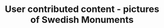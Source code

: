 ﻿---
layout: data-item
category: data
permalink: data/user-contributed-content-pictures-of-swedish-monuments
title: User contributed content - pictures of Swedish Monuments
provider: Wikimedia Sweden
description: A small collection of colour photographs of Swedish architectural or natural monuments, as submitted by users to Wikimedia Sweden for their Wiki Loves Monuments project.
contact: info@wikimedia.se
portal: "http://europeana.eu/portal/search.html?query=europeana_collectionName%3A2058702*&rows=24" 
console: "http://labs.europeana.eu/api/console/?function=search&query=europeana_collectionName%3A2058702*&rows=24"
providerurl: "https://meta.wikimedia.org/wiki/Wikimedia_Sverige"
imageurl: 
  - "/img/datasets/2058702_Sweden.jpg"
tags:
- Architecture
- Tourism
- Photographs
licenses:
  - Creative Commons Attribution - Share Alike 
---
